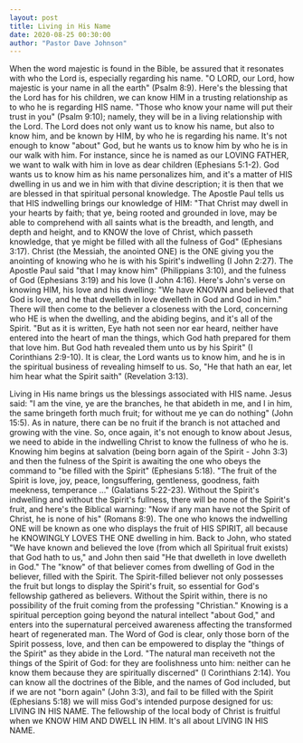 ```yaml
---
layout: post
title: Living in His Name
date: 2020-08-25 00:30:00
author: "Pastor Dave Johnson"
---
```


When the word majestic is found in the Bible, be assured that it resonates with who the Lord is, especially regarding his name. "O LORD, our Lord, how majestic is your name in all the earth" (Psalm 8:9). Here's the blessing that the Lord has for his children, we can know HIM in a trusting relationship as to who he is regarding HIS name. "Those who know your name will put their trust in you" (Psalm 9:10); namely, they will be in a living relationship with the Lord. The Lord does not only want us to know his name, but also to know him, and be known by HIM, by who he is regarding his name. It's not enough to know "about" God, but he wants us to know him by who he is in our walk with him. For instance, since he is named as our LOVING FATHER, we want to walk with him in love as dear children (Ephesians 5:1-2). God wants us to know him as his name personalizes him, and it's a matter of HIS dwelling in us and we in him with that divine description; it is then that we are blessed in that spiritual personal knowledge. The Apostle Paul tells us that HIS indwelling brings our knowledge of HIM: "That Christ may dwell in your hearts by faith; that ye, being rooted and grounded in love, may be able to comprehend with all saints what is the breadth, and length, and depth and height, and to KNOW the love of Christ, which passeth knowledge, that ye might be filled with all the fulness of God" (Ephesians 3:17). Christ (the Messiah, the anointed ONE) is the ONE giving you the anointing of knowing who he is with his Spirit's indwelling (I John 2:27). The Apostle Paul said "that I may know him" (Philippians 3:10), and the fulness of God (Ephesians 3:19) and his love (I John 4:16). Here's John's verse on knowing HIM, his love and his dwelling: "We have KNOWN and believed that God is love, and he that dwelleth in love dwelleth in God and God in him." There will then come to the believer a closeness with the Lord, concerning who HE is when the dwelling, and the abiding begins, and it's all of the Spirit. "But as it is written, Eye hath not seen nor ear heard, neither have entered into the heart of man the things, which God hath prepared for them that love him. But God hath revealed them unto us by his Spirit" (I Corinthians 2:9-10). It is clear, the Lord wants us to know him, and he is in the spiritual business of revealing himself to us. So, "He that hath an ear, let him hear what the Spirit saith" (Revelation 3:13).

Living in His name brings us the blessings associated with HIS name. Jesus said: "I am the vine, ye are the branches, he that abideth in me, and I in him, the same bringeth forth much fruit; for without me ye can do nothing" (John 15:5). As in nature, there can be no fruit if the branch is not attached and growing with the vine. So, once again, it's not enough to know about Jesus, we need to abide in the indwelling Christ to know the fullness of who he is. Knowing him begins at salvation (being born again of the Spirit - John 3:3) and then the fulness of the Spirit is awaiting the one who obeys the command to "be filled with the Spirit" (Ephesians 5:18). "The fruit of the Spirit is love, joy, peace, longsuffering, gentleness, goodness, faith meekness, temperance ..." (Galatians 5:22-23). Without the Spirit's indwelling and without the Spirit's fullness, there will be none of the Spirit's fruit, and here's the Biblical warning: "Now if any man have not the Spirit of Christ, he is none of his" (Romans 8:9). The one who knows the indwelling ONE will be known as one who displays the fruit of HIS SPIRIT, all because he KNOWINGLY LOVES THE ONE dwelling in him. Back to John, who stated "We have known and believed the love (from which all Spiritual fruit exists) that God hath to us," and John then said "He that dwelleth in love dwelleth in God." The "know" of that believer comes from dwelling of God in the believer, filled with the Spirit. The Spirit-filled believer not only possesses the fruit but longs to display the Spirit's fruit, so essential for God's fellowship gathered as believers. Without the Spirit within, there is no possibility of the fruit coming from the professing "Christian." Knowing is a spiritual perception going beyond the natural intellect "about God," and enters into the supernatural perceived awareness affecting the transformed heart of regenerated man. The Word of God is clear, only those born of the Spirit possess, love, and then can be empowered to display the "things of the Spirit" as they abide in the Lord. "The natural man receiveth not the things of the Spirit of God: for they are foolishness unto him: neither can he know them because they are spiritually discerned" (I Corinthians 2:14). You can know all the doctrines of the Bible, and the names of God included, but if we are not "born again" (John 3:3), and fail to be filled with the Spirit (Ephesians 5:18) we will miss God's intended purpose designed for us: LIVING IN HIS NAME. The fellowship of the local body of Christ is fruitful when we KNOW HIM AND DWELL IN HIM. It's all about LIVING IN HIS NAME.
